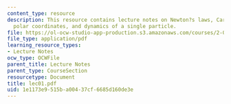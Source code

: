 ```yaml
---
content_type: resource
description: This resource contains lecture notes on Newton?s laws, Cartesian and
  polar coordinates, and dynamics of a single particle.
file: https://ol-ocw-studio-app-production.s3.amazonaws.com/courses/2-003j-dynamics-and-control-i-spring-2007/1e1173e9515ba00437cf6685d160de3e_lec01.pdf
file_type: application/pdf
learning_resource_types:
- Lecture Notes
ocw_type: OCWFile
parent_title: Lecture Notes
parent_type: CourseSection
resourcetype: Document
title: lec01.pdf
uid: 1e1173e9-515b-a004-37cf-6685d160de3e
---
```

